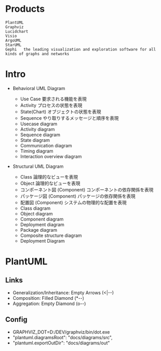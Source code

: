 
# Products
	PlantUML
	Graphviz
	Lucidchart
	Visio
	ArgoUML
	StarUML
	Gephi	the leading visualization and exploration software for all kinds of graphs and networks

# Intro

- Behavioral UML Diagram
	- Use Case 	要求される機能を表現
	- Activity 	プロセスの状態を表現
	- State(Chart) 	オブジェクトの状態を表現
	- Sequence 	やり取りするメッセージと順序を表現
	- Usecase diagram
	- Activity diagram
	- Sequence diagram
	- State diagram
	- Communication diagram
	- Timing diagram
	- Interaction overview diagram

- Structural UML Diagram
	- Class 			論理的なビューを表現
	- Object 			論理的なビューを表現
	- コンポーネント図 (Component) 	コンポーネントの依存関係を表現
	- パッケージ図 (Component) 	パッケージの依存関係を表現
	- 配置図 (Component) 		システムの物理的な配置を表現
	- Class diagram
	- Object diagram
	- Component diagram
	- Deployment diagram
	- Package diagram
	- Composite structure diagram
	- Deployment Diagram


# PlantUML

## Links

- Generalization/Inheritance: Empty Arrows (<|--)
- Composition: Filled Diamond (*--)
- Aggregation: Empty Diamond (o--)

## Config

- GRAPHVIZ_DOT=D:/DEV/graphviz/bin/dot.exe
- "plantuml.diagramsRoot": "docs/diagrams/src",
- "plantuml.exportOutDir": "docs/diagrams/out"

